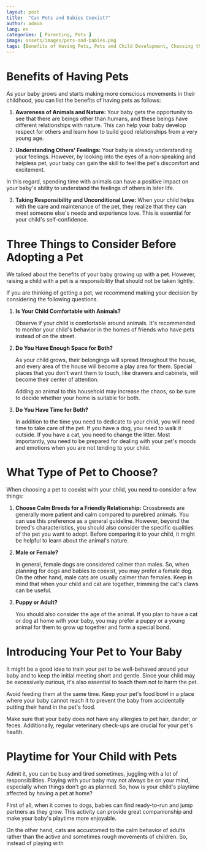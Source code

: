 ```yaml
---
layout: post
title:  "Can Pets and Babies Coexist?"
author: admin
lang: en
categories: [ Parenting, Pets ]
image: assets/images/pets-and-babies.png
tags: [Benefits of Having Pets, Pets and Child Development, Choosing the Right Pet, Introducing Pets to Babies, Raising Children with Pets, Responsibility of Pet Ownership]
---
```


# Benefits of Having Pets

As your baby grows and starts making more conscious movements in their childhood, you can list the benefits of having pets as follows:

1. **Awareness of Animals and Nature:** Your baby gets the opportunity to see that there are beings other than humans, and these beings have different relationships with nature. This can help your baby develop respect for others and learn how to build good relationships from a very young age.

2. **Understanding Others' Feelings:** Your baby is already understanding your feelings. However, by looking into the eyes of a non-speaking and helpless pet, your baby can gain the skill to feel the pet's discomfort and excitement.

In this regard, spending time with animals can have a positive impact on your baby's ability to understand the feelings of others in later life.

3. **Taking Responsibility and Unconditional Love:** When your child helps with the care and maintenance of the pet, they realize that they can meet someone else's needs and experience love. This is essential for your child's self-confidence.

# Three Things to Consider Before Adopting a Pet

We talked about the benefits of your baby growing up with a pet. However, raising a child with a pet is a responsibility that should not be taken lightly.

If you are thinking of getting a pet, we recommend making your decision by considering the following questions.

1. **Is Your Child Comfortable with Animals?**

   Observe if your child is comfortable around animals. It's recommended to monitor your child's behavior in the homes of friends who have pets instead of on the street. 

2. **Do You Have Enough Space for Both?**

   As your child grows, their belongings will spread throughout the house, and every area of the house will become a play area for them. Special places that you don't want them to touch, like drawers and cabinets, will become their center of attention. 

   Adding an animal to this household may increase the chaos, so be sure to decide whether your home is suitable for both.

3. **Do You Have Time for Both?**

   In addition to the time you need to dedicate to your child, you will need time to take care of the pet. If you have a dog, you need to walk it outside. If you have a cat, you need to change the litter. Most importantly, you need to be prepared for dealing with your pet's moods and emotions when you are not tending to your child.

# What Type of Pet to Choose?

When choosing a pet to coexist with your child, you need to consider a few things:

1. **Choose Calm Breeds for a Friendly Relationship:** Crossbreeds are generally more patient and calm compared to purebred animals. You can use this preference as a general guideline. However, beyond the breed's characteristics, you should also consider the specific qualities of the pet you want to adopt. Before comparing it to your child, it might be helpful to learn about the animal's nature.

2. **Male or Female?**

   In general, female dogs are considered calmer than males. So, when planning for dogs and babies to coexist, you may prefer a female dog. On the other hand, male cats are usually calmer than females. Keep in mind that when your child and cat are together, trimming the cat's claws can be useful.

3. **Puppy or Adult?**

   You should also consider the age of the animal. If you plan to have a cat or dog at home with your baby, you may prefer a puppy or a young animal for them to grow up together and form a special bond.

# Introducing Your Pet to Your Baby

It might be a good idea to train your pet to be well-behaved around your baby and to keep the initial meeting short and gentle. Since your child may be excessively curious, it's also essential to teach them not to harm the pet.

Avoid feeding them at the same time. Keep your pet's food bowl in a place where your baby cannot reach it to prevent the baby from accidentally putting their hand in the pet's food.

Make sure that your baby does not have any allergies to pet hair, dander, or feces. Additionally, regular veterinary check-ups are crucial for your pet's health.

# Playtime for Your Child with Pets

Admit it, you can be busy and tired sometimes, juggling with a lot of responsibilities. Playing with your baby may not always be on your mind, especially when things don't go as planned. So, how is your child's playtime affected by having a pet at home?

First of all, when it comes to dogs, babies can find ready-to-run and jump partners as they grow. This activity can provide great companionship and make your baby's playtime more enjoyable.

On the other hand, cats are accustomed to the calm behavior of adults rather than the active and sometimes rough movements of children. So, instead of playing with
